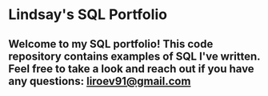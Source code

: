 # Lindsay's SQL Portfolio

## Welcome to my SQL portfolio! This code repository contains examples of SQL I've written. Feel free to take a look and reach out if you have any questions: liroev91@gmail.com
